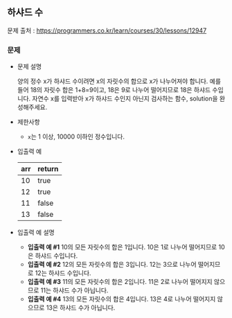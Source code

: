 ## 하샤드 수

문제 출처 : https://programmers.co.kr/learn/courses/30/lessons/12947

### 문제

- 문제 설명

  양의 정수 x가 하샤드 수이려면 x의 자릿수의 합으로 x가 나누어져야 합니다. 예를 들어 18의 자릿수 합은 1+8=9이고, 18은 9로 나누어 떨어지므로 18은 하샤드 수입니다. 자연수 x를 입력받아 x가 하샤드 수인지 아닌지 검사하는 함수, solution을 완성해주세요.
  
- 제한사항

  - `x`는 1 이상, 10000 이하인 정수입니다.
  
- 입출력 예

  | arr  | return |
  | ---- | ------ |
  | 10   | true   |
  | 12   | true   |
  | 11   | false  |
  | 13   | false  |
  
- 입출력 예 설명

  - **입출력 예 #1**
    10의 모든 자릿수의 합은 1입니다. 10은 1로 나누어 떨어지므로 10은 하샤드 수입니다.
  - **입출력 예 #2**
    12의 모든 자릿수의 합은 3입니다. 12는 3으로 나누어 떨어지므로 12는 하샤드 수입니다.
  - **입출력 예 #3**
    11의 모든 자릿수의 합은 2입니다. 11은 2로 나누어 떨어지지 않으므로 11는 하샤드 수가 아닙니다.
  - **입출력 예 #4**
    13의 모든 자릿수의 합은 4입니다. 13은 4로 나누어 떨어지지 않으므로 13은 하샤드 수가 아닙니다.

